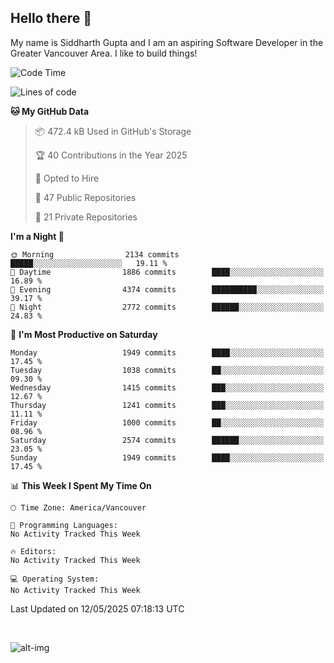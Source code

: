 ## Hello there :wave:

My name is Siddharth Gupta and I am an aspiring Software Developer in the Greater Vancouver Area. I like to build things!

<!-- ![gif](https://github.com/siddg97/siddg97/blob/master/dino.gif) -->

<!--START_SECTION:waka-->
![Code Time](http://img.shields.io/badge/Code%20Time-2%2C075%20hrs%202%20mins-blue)

![Lines of code](https://img.shields.io/badge/From%20Hello%20World%20I%27ve%20Written-15.7%20million%20lines%20of%20code-blue)

**🐱 My GitHub Data** 

> 📦 472.4 kB Used in GitHub's Storage 
 > 
> 🏆 40 Contributions in the Year 2025
 > 
> 💼 Opted to Hire
 > 
> 📜 47 Public Repositories 
 > 
> 🔑 21 Private Repositories 
 > 
**I'm a Night 🦉** 

```text
🌞 Morning                2134 commits        █████░░░░░░░░░░░░░░░░░░░░   19.11 % 
🌆 Daytime                1886 commits        ████░░░░░░░░░░░░░░░░░░░░░   16.89 % 
🌃 Evening                4374 commits        ██████████░░░░░░░░░░░░░░░   39.17 % 
🌙 Night                  2772 commits        ██████░░░░░░░░░░░░░░░░░░░   24.83 % 
```
📅 **I'm Most Productive on Saturday** 

```text
Monday                   1949 commits        ████░░░░░░░░░░░░░░░░░░░░░   17.45 % 
Tuesday                  1038 commits        ██░░░░░░░░░░░░░░░░░░░░░░░   09.30 % 
Wednesday                1415 commits        ███░░░░░░░░░░░░░░░░░░░░░░   12.67 % 
Thursday                 1241 commits        ███░░░░░░░░░░░░░░░░░░░░░░   11.11 % 
Friday                   1000 commits        ██░░░░░░░░░░░░░░░░░░░░░░░   08.96 % 
Saturday                 2574 commits        ██████░░░░░░░░░░░░░░░░░░░   23.05 % 
Sunday                   1949 commits        ████░░░░░░░░░░░░░░░░░░░░░   17.45 % 
```


📊 **This Week I Spent My Time On** 

```text
🕑︎ Time Zone: America/Vancouver

💬 Programming Languages: 
No Activity Tracked This Week

🔥 Editors: 
No Activity Tracked This Week

💻 Operating System: 
No Activity Tracked This Week
```


 Last Updated on 12/05/2025 07:18:13 UTC
<!--END_SECTION:waka-->

<br>

![alt-img](https://github-readme-stats.vercel.app/api?username=siddg97&count_private=true&theme=nightowl&show_icons=true)

